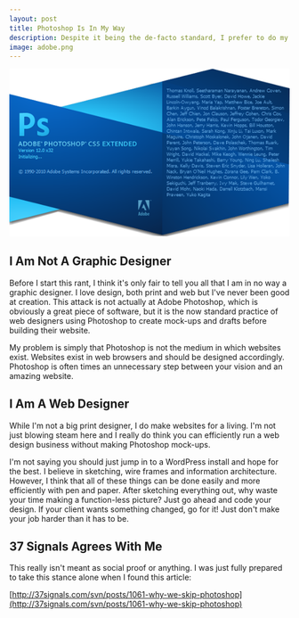 ```yaml
---
layout: post
title: Photoshop Is In My Way
description: Despite it being the de-facto standard, I prefer to do my design work with CSS and HTML
image: adobe.png
---
```


![Photoshop is in my way](../images/adobe.png)

## I Am Not A Graphic Designer

Before I start this rant, I think it's only fair to tell you all that I am in no way a graphic designer. I love design, both print and web but I've never been good at creation.  This attack is not actually at Adobe Photoshop, which is obviously a great piece of software, but it is the now standard practice of web designers using Photoshop to create mock-ups and drafts before building their website.

My problem is simply that Photoshop is not the medium in which websites exist. Websites exist in web browsers and should be designed accordingly. Photoshop is often times an unnecessary step between your vision and an amazing website.

## I Am A Web Designer

While I'm not a big print designer, I do make websites for a living. I'm not just blowing steam here and I really do think you can efficiently run a web design business without making Photoshop mock-ups.

I'm not saying you should just jump in to a WordPress install and hope for the best. I believe in sketching, wire frames and information architecture. However, I think that all of these things can be done easily and more efficiently with pen and paper.  After sketching everything out, why waste your time making a function-less picture? Just go ahead and code your design. If your client wants something changed, go for it! Just don't make your job harder than it has to be.

## 37 Signals Agrees With Me

This really isn't meant as social proof or anything. I was just fully prepared to take this stance alone when I found this article:

[http://37signals.com/svn/posts/1061-why-we-skip-photoshop](http://37signals.com/svn/posts/1061-why-we-skip-photoshop)
